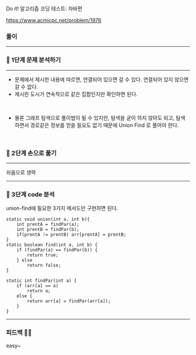 Do it! 알고리즘 코딩 테스트: 자바편 

https://www.acmicpc.net/problem/1976

### 풀이
---
### 📄 1단계 문제 분석하기
---
- 문제에서 제시한 내용에 따르면, 연결되어 있으면 갈 수 있다. 연결되어 있지 않으면 갈 수 없다. 
- 제시한 도시가 연속적으로 같은 집합인지만 확인하면 된다.

<br>

- 물론 그래프 탐색으로 풀이법이 될 수 있지만, 탐색을 굳이 하지 않아도 되고, 탐색하면서 경로같은 정보를 얻을 필요도 없기 때문에 Union Find 로 풀어야 한다.

<br>


### 🤘 2단계 손으로 풀기
---
쉬움으로 생략

---

### 👀 3단계 code 분석 

union-find에 필요한 3가지 메서드만 구현하면 된다.

```
static void union(int a, int b){
    int prentA = findPar(a);
    int prentB = findPar(b);
    if(prentA != prentB) arr[prentA] = prentB;
}
static boolean find(int a, int b) {
    if (findPar(a) == findPar(b)) {
        return true;
    } else
        return false;
}

static int findPar(int a) {
    if (arr[a] == a)
        return a;
    else {
        return arr[a] = findPar(arr[a]);
    }
}
```

---

### 피드백 👩‍🏫
easy~